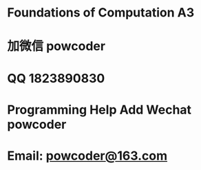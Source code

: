 # Foundations of Computation A3
# 加微信 powcoder

# QQ 1823890830

# Programming Help Add Wechat powcoder

# Email: powcoder@163.com

